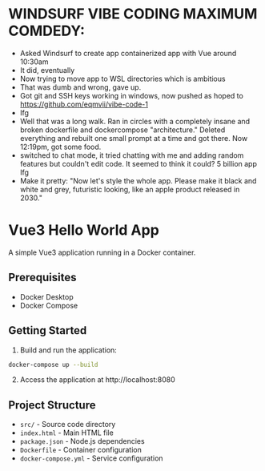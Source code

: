 # WINDSURF VIBE CODING MAXIMUM COMDEDY:

* Asked Windsurf to create app containerized app with Vue around 10:30am
* It did, eventually
* Now trying to move app to WSL directories which is ambitious
* That was dumb and wrong, gave up.
* Got git and SSH keys working in windows, now pushed as hoped to https://github.com/eqmvii/vibe-code-1
* lfg 
* Well that was a long walk. Ran in circles with a completely insane and broken dockerfile and dockercompose "architecture." Deleted everything and rebuilt one small prompt at a time and got there. Now 12:19pm, got some food. 
* switched to chat mode, it tried chatting with me and adding random features but couldn't edit code. It seemed to think it could? 5 billion app lfg
* Make it pretty: "Now let's style the whole app. Please make it black and white and grey, futuristic looking, like an apple product released in 2030."

# Vue3 Hello World App

A simple Vue3 application running in a Docker container.

## Prerequisites

- Docker Desktop
- Docker Compose

## Getting Started

1. Build and run the application:
```bash
docker-compose up --build
```

2. Access the application at http://localhost:8080

## Project Structure

- `src/` - Source code directory
- `index.html` - Main HTML file
- `package.json` - Node.js dependencies
- `Dockerfile` - Container configuration
- `docker-compose.yml` - Service configuration

